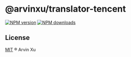 # @arvinxu/translator-tencent

[![NPM version][version-image]][version-url] [![NPM downloads][download-image]][download-url]

## License

[MIT](../../LICENSE) ® Arvin Xu

<!-- npm url -->

[version-image]: http://img.shields.io/npm/v/@arvinxu/translator-tencent.svg?color=deepgreen&label=latest
[version-url]: http://npmjs.org/package/@arvinxu/translator-tencent
[download-image]: https://img.shields.io/npm/dm/@arvinxu/translator-tencent.svg
[download-url]: https://npmjs.org/package/@arvinxu/translator-tencent
